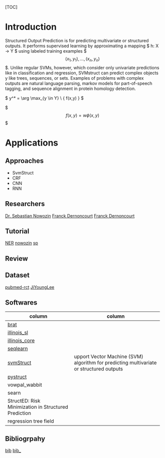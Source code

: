 

[TOC]

# Introduction

Structured Output Prediction is for predicting multivariate or structured outputs. It performs supervised learning by approximating a mapping
$
h: X -> Y
$
using labeled training examples $$$(x_1,y_1), ..., (x_n,y_n)$$$.
Unlike regular SVMs, however, which consider only univariate predictions like in classification and regression,
SVMstruct can predict complex objects y like trees, sequences, or sets.
Examples of problems with complex outputs are natural language parsing,
 markov models for part-of-speech tagging,
 and sequence alignment in protein homology detection.

$
y^* = \arg \max_{y \in Y} \ { f(x,y) }
$


$$$ f(x,y) = w \phi(x,y) $$$



# Applications


## Approaches

* SvmStruct
* CRF
* CNN
* RNN

## Researchers


[Dr. Sebastian Nowozin](http://www.nowozin.net/sebastian/)
[Franck Dernoncourt](http://www.francky.me/publications.php)
[Franck Dernoncourt](https://github.com/Franck-Dernoncourt)

## Tutorial

[NER](https://en.wikipedia.org/wiki/Named-entity_recognition)
[nowozin](http://pub.ist.ac.at/~chl/papers/nowozin-fnt2011.pdf)
[sp](https://www.cs.utah.edu/~piyush/teaching/structured_prediction.pdf)


## Review



## Dataset

[pubmed-rct](https://github.com/Franck-Dernoncourt/pubmed-rct)
[JiYoungLee](https://scholar.google.com/citations?user=9vB_1ekAAAAJ&hl=en)


## Softwares

| column | column |
|--------|--------|
| [brat](http://brat.nlplab.org/) |  | 
| [illinois_sl](http://cogcomp.org/software/illinois-sl/) |      |
| [illinois_core](https://github.com/CogComp/cogcomp-nlp) | |
| [seqlearn](http://larsmans.github.io/seqlearn/) | |
| [svmStruct](https://www.cs.cornell.edu/people/tj/svm_light/svm_struct.html)| upport Vector Machine (SVM) algorithm for predicting multivariate or structured outputs |
| [pystruct](https://pystruct.github.io/) | |
| vowpal_wabbit  |        |
| searn          |        |
| StructED: Risk Minimization in Structured Prediction | |
| regression tree field | |




## Bibliogrpahy
[bib](sp.bib.html)
[bib_](sp_/nowozin-fnt2011.pdf)
